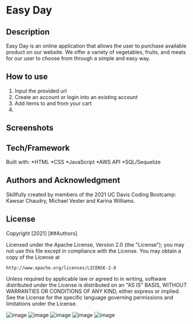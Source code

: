 # Easy Day

## Description
Easy Day is an online application that allows the user to purchase available product on our website. We offer a variety of vegetables, fruits, and meats for our user to choose from through a simple and easy way. 

## How to use
1. Input the provided url 
2. Create an account or login into an existing account
3. Add items to and from your cart 
4. 

## Screenshots



## Tech/Framework
Built with:
    *HTML
    *CSS
    *JavaScript
    *AWS API
    *SQL/Sequelize

## Authors and Acknowledgment
Skillfully created by members of the 2021 UC Davis Coding Bootcamp: Kawsar Chaudry, Michael Vester and Karina Williams.

## License
Copyright [2021] [##Authors]

Licensed under the Apache License, Version 2.0 (the "License");
you may not use this file except in compliance with the License.
You may obtain a copy of the License at

    http://www.apache.org/licenses/LICENSE-2.0

Unless required by applicable law or agreed to in writing, software
distributed under the License is distributed on an "AS IS" BASIS,
WITHOUT WARRANTIES OR CONDITIONS OF ANY KIND, either express or implied.
See the License for the specific language governing permissions and
limitations under the License.

![image](https://user-images.githubusercontent.com/85971791/137958904-d50f5551-ba0a-402e-afd2-365e1f2b71c5.png)
![image](https://user-images.githubusercontent.com/85971791/137966315-25b7f21a-423a-46ec-8f8b-22f603df3000.png)
![image](https://user-images.githubusercontent.com/85971791/137967124-8cbce0de-5066-43da-91bb-27b2bfdc9e74.png)
![image](https://user-images.githubusercontent.com/85971791/137967154-63bf24f0-1fe5-42ba-af50-144ddb5f576d.png)
![image](https://user-images.githubusercontent.com/85971791/137967325-c0400dbf-95f9-4380-a498-db99028094c2.png)





